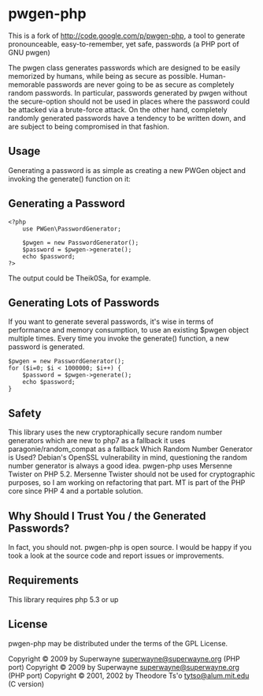 # pwgen-php

This is a fork of http://code.google.com/p/pwgen-php, a tool to generate pronounceable, easy-to-remember, yet safe, passwords (a PHP port of GNU pwgen)

The pwgen class generates passwords which are designed to be easily memorized by humans, while being as secure as possible. Human-memorable passwords are never going to be as secure as completely random passwords. In particular, passwords generated by pwgen without the secure-option should not be used in places where the password could be attacked via a brute-force attack. On the other hand, completely randomly generated passwords have a tendency to be written down, and are subject to being compromised in that fashion.

## Usage
Generating a password is as simple as creating a new PWGen object and invoking the generate() function on it:

## Generating a Password
    <?php
        use PWGen\PasswordGenerator;
    
        $pwgen = new PasswordGenerator();
        $password = $pwgen->generate();
        echo $password;
    ?>
The output could be Theik0Sa, for example.

## Generating Lots of Passwords
If you want to generate several passwords, it's wise in terms of performance and memory consumption, to use an existing $pwgen object multiple times. Every time you invoke the generate() function, a new password is generated.

    $pwgen = new PasswordGenerator();
    for ($i=0; $i < 1000000; $i++) {
        $password = $pwgen->generate();
        echo $password;
    }
    
## Safety
This library uses the new cryptoraphically secure random number generators which are new to php7
as a fallback it uses paragonie/random_compat as a fallback
Which Random Number Generator is Used?
Debian's OpenSSL vulnerability in mind, questioning the random number generator is always a good idea.
pwgen-php uses Mersenne Twister on PHP 5.2. Mersenne Twister should not be used for cryptographic purposes, so I am working on refactoring that part. MT is part of the PHP core since PHP 4 and a portable solution.

## Why Should I Trust You / the Generated Passwords?
In fact, you should not. pwgen-php is open source. I would be happy if you took a look at the source code and report issues or improvements.

## Requirements
This library requires php 5.3 or up

## License
pwgen-php may be distributed under the terms of the GPL License.

Copyright © 2009 by Superwayne <superwayne@superwayne.org> (PHP port)
Copyright © 2009 by Superwayne <superwayne@superwayne.org> (PHP port)
Copyright © 2001, 2002 by Theodore Ts'o <tytso@alum.mit.edu> (C version)